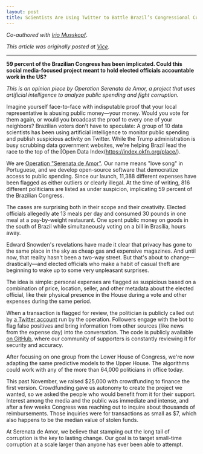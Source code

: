 ```yaml
---
layout: post
title: Scientists Are Using Twitter to Battle Brazil’s Congressional Corruption
---
```


_Co-authored with [Irio Musskopf](https://iriomk.com/)_.

_This article was originally posted at [Vice](https://www.vice.com/en_us/article/d3zxnz/scientists-are-using-twitter-to-battle-brazils-congressional-corruption)._

---

**59 percent of the Brazilian Congress has been implicated. Could this social media-focused project meant to hold elected officials accountable work in the US?**

_This is an opinion piece by Operation Serenata de Amor, a project that uses artificial intelligence to analyze public spending and fight corruption._

Imagine yourself face-to-face with indisputable proof that your local representative is abusing public money—your money. Would you vote for them again, or would you broadcast the proof to every one of your neighbors? Brazilian voters don't have to speculate: A group of 10 data scientists has been using artificial intelligence to monitor public spending and publish suspicious activity on Twitter. While the Trump administration is busy scrubbing data government websites, we're helping Brazil lead the race to the top of the [Open Data Index(https://index.okfn.org/place/).

We are [Operation "Serenata de Amor"](https://serenata.ai). Our name means "love song" in Portuguese, and we develop open-source software that democratize access to public spending. Since our launch, 11,388 different expenses have been flagged as either outliers or clearly illegal. At the time of writing, 816 different politicians are listed as under suspicion, implicating 59 percent of the Brazilian Congress.

 The cases are surprising both in their scope and their creativity. Elected officials allegedly ate 13 meals per day and consumed 30 pounds in one meal at a pay-by-weight restaurant. One spent public money on goods in the south of Brazil while simultaneously voting on a bill in Brasília, hours away.

Edward Snowden's revelations have made it clear that privacy has gone to the same place in the sky as cheap gas and expensive magazines. And until now, that reality hasn't been a two-way street. But that's about to change—drastically—and elected officials who make a habit of casual theft are beginning to wake up to some very unpleasant surprises.

The idea is simple: personal expenses are flagged as suspicious based on a combination of price, location, seller, and other metadata about the elected official, like their physical presence in the House during a vote and other expenses during the same period.

 When a transaction is flagged for review, the politician is publicly called out by [a Twitter account](https://twitter.com/RosieDaSerenata) run by the operation. Followers engage with the bot to flag false positives and bring information from other sources (like news from the expense day) into the conversation. The code is publicly available [on GitHub](https://github.com/datasciencebr/serenata-de-amor), where our community of supporters is constantly reviewing it for security and accuracy.

After focusing on one group from the Lower House of Congress, we're now adapting the same predictive models to the Upper House. The algorithms could work with any of the more than 64,000 politicians in office today.

This past November, we raised $25,000 with crowdfunding to finance the first version. Crowdfunding gave us autonomy to create the project we wanted, so we asked the people who would benefit from it for their support. Interest among the media and the public was immediate and intense, and after a few weeks Congress was reaching out to inquire about thousands of reimbursements. Those inquiries were for transactions as small as $7, which also happens to be the median value of stolen funds.

At Serenata de Amor, we believe that stamping out the long tail of corruption is the key to lasting change. Our goal is to target small-time corruption at a scale larger than anyone has ever been able to attempt.